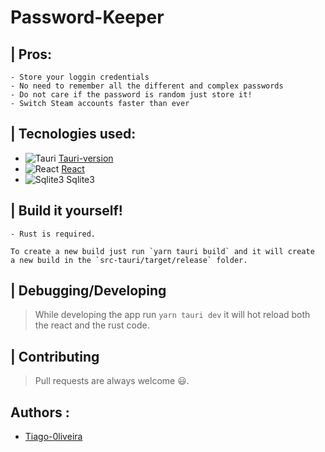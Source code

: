# Password-Keeper
## | Pros:

	- Store your loggin credentials 
	- No need to remember all the different and complex passwords
	- Do not care if the password is random just store it! 
	- Switch Steam accounts faster than ever

## | Tecnologies used:

- ![Tauri](https://img.shields.io/badge/tauri-v2.0.0--rc.2-blue) [Tauri-version](https://docs.rs/tauri/2.0.0-rc/tauri/)
- ![React](https://img.shields.io/badge/react-v17.0.2-blue) [React](https://legacy.reactjs.org/docs/getting-started.html)
- ![Sqlite3](https://img.shields.io/badge/sqlite3-v5.0.2-blue) Sqlite3

## | Build it yourself!

	- Rust is required.

	To create a new build just run `yarn tauri build` and it will create 
	a new build in the `src-tauri/target/release` folder.

## | Debugging/Developing

> While developing the app run `yarn tauri dev` it will hot reload both the react and the rust code.



## | Contributing

> Pull requests are always welcome 😃.

### 

## Authors :
- [Tiago-0liveira](https://github.com/Tiago-0liveira)